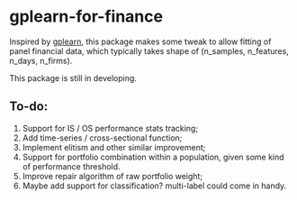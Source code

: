 # gplearn-for-finance  

Inspired by [gplearn](https://github.com/trevorstephens/gplearn), this package makes some tweak to allow fitting of panel financial data, which typically takes shape of (n_samples, n_features, n_days, n_firms).  

This package is still in developing.

## To-do:  

1. Support for IS / OS performance stats tracking;  
2. Add time-series / cross-sectional function;  
3. Implement elitism and other similar improvement;  
4. Support for portfolio combination within a population, given some kind of performance threshold.  
5. Improve repair algorithm of raw portfolio weight;  
6. Maybe add support for classification? multi-label could come in handy.